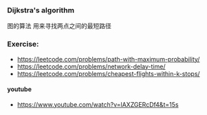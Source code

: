 ### Dijkstra's algorithm 

图的算法 用来寻找两点之间的最短路径

### Exercise:
- https://leetcode.com/problems/path-with-maximum-probability/
- https://leetcode.com/problems/network-delay-time/
- https://leetcode.com/problems/cheapest-flights-within-k-stops/

#### youtube
- https://www.youtube.com/watch?v=lAXZGERcDf4&t=15s
